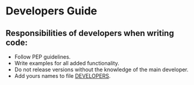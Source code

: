 # Developers Guide
## Responsibilities of developers when writing code:

 + Follow PEP guidelines.
 + Write examples for all added functionality.
 + Do not release versions without the knowledge of the main developer.
 + Add yours names to file [DEVELOPERS](https://gitflic.ru/project/pyne/pyne/blob?file=DEVELOPERS.md).
